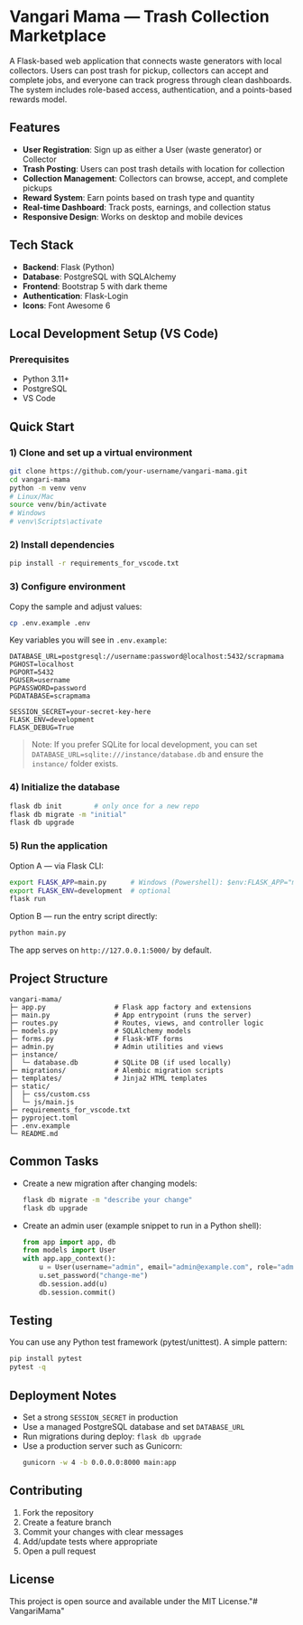 # Vangari Mama  — Trash Collection Marketplace

A Flask-based web application that connects waste generators with local collectors. Users can post trash for pickup, collectors can accept and complete jobs, and everyone can track progress through clean dashboards. The system includes role-based access, authentication, and a points-based rewards model.

## Features

- **User Registration**: Sign up as either a User (waste generator) or Collector
- **Trash Posting**: Users can post trash details with location for collection
- **Collection Management**: Collectors can browse, accept, and complete pickups
- **Reward System**: Earn points based on trash type and quantity
- **Real-time Dashboard**: Track posts, earnings, and collection status
- **Responsive Design**: Works on desktop and mobile devices

## Tech Stack

- **Backend**: Flask (Python)
- **Database**: PostgreSQL with SQLAlchemy
- **Frontend**: Bootstrap 5 with dark theme
- **Authentication**: Flask-Login
- **Icons**: Font Awesome 6

## Local Development Setup (VS Code)

### Prerequisites

- Python 3.11+
- PostgreSQL
- VS Code

## Quick Start

### 1) Clone and set up a virtual environment
```bash
git clone https://github.com/your-username/vangari-mama.git
cd vangari-mama
python -m venv venv
# Linux/Mac
source venv/bin/activate
# Windows
# venv\Scripts\activate
```

### 2) Install dependencies
```bash
pip install -r requirements_for_vscode.txt
```

### 3) Configure environment
Copy the sample and adjust values:
```bash
cp .env.example .env
```
Key variables you will see in `.env.example`:
```
DATABASE_URL=postgresql://username:password@localhost:5432/scrapmama
PGHOST=localhost
PGPORT=5432
PGUSER=username
PGPASSWORD=password
PGDATABASE=scrapmama

SESSION_SECRET=your-secret-key-here
FLASK_ENV=development
FLASK_DEBUG=True
```

> Note: If you prefer SQLite for local development, you can set `DATABASE_URL=sqlite:///instance/database.db` and ensure the `instance/` folder exists.

### 4) Initialize the database
```bash
flask db init        # only once for a new repo
flask db migrate -m "initial"
flask db upgrade
```

### 5) Run the application

Option A — via Flask CLI:
```bash
export FLASK_APP=main.py      # Windows (Powershell): $env:FLASK_APP="main.py"
export FLASK_ENV=development  # optional
flask run
```

Option B — run the entry script directly:
```bash
python main.py
```

The app serves on `http://127.0.0.1:5000/` by default.

## Project Structure

```
vangari-mama/
├─ app.py                 # Flask app factory and extensions
├─ main.py                # App entrypoint (runs the server)
├─ routes.py              # Routes, views, and controller logic
├─ models.py              # SQLAlchemy models
├─ forms.py               # Flask-WTF forms
├─ admin.py               # Admin utilities and views
├─ instance/
│  └─ database.db         # SQLite DB (if used locally)
├─ migrations/            # Alembic migration scripts
├─ templates/             # Jinja2 HTML templates
├─ static/
│  ├─ css/custom.css
│  └─ js/main.js
├─ requirements_for_vscode.txt
├─ pyproject.toml
├─ .env.example
└─ README.md
```

## Common Tasks

- Create a new migration after changing models:
  ```bash
  flask db migrate -m "describe your change"
  flask db upgrade
  ```

- Create an admin user (example snippet to run in a Python shell):
  ```python
  from app import app, db
  from models import User
  with app.app_context():
      u = User(username="admin", email="admin@example.com", role="admin")
      u.set_password("change-me")
      db.session.add(u)
      db.session.commit()
  ```

## Testing

You can use any Python test framework (pytest/unittest). A simple pattern:
```bash
pip install pytest
pytest -q
```

## Deployment Notes

- Set a strong `SESSION_SECRET` in production
- Use a managed PostgreSQL database and set `DATABASE_URL`
- Run migrations during deploy: `flask db upgrade`
- Use a production server such as Gunicorn:
  ```bash
  gunicorn -w 4 -b 0.0.0.0:8000 main:app
  ```

## Contributing

1. Fork the repository
2. Create a feature branch
3. Commit your changes with clear messages
4. Add/update tests where appropriate
5. Open a pull request

## License

This project is open source and available under the MIT License."# VangariMama"
